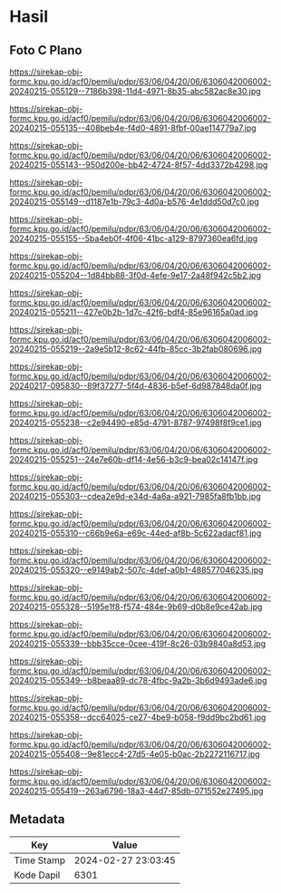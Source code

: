 # Hasil

## Foto C Plano

https://sirekap-obj-formc.kpu.go.id/acf0/pemilu/pdpr/63/06/04/20/06/6306042006002-20240215-055129--7186b398-11d4-4971-8b35-abc582ac8e30.jpg

https://sirekap-obj-formc.kpu.go.id/acf0/pemilu/pdpr/63/06/04/20/06/6306042006002-20240215-055135--408beb4e-f4d0-4891-8fbf-00ae114779a7.jpg

https://sirekap-obj-formc.kpu.go.id/acf0/pemilu/pdpr/63/06/04/20/06/6306042006002-20240215-055143--950d200e-bb42-4724-8f57-4dd3372b4298.jpg

https://sirekap-obj-formc.kpu.go.id/acf0/pemilu/pdpr/63/06/04/20/06/6306042006002-20240215-055149--d1187e1b-79c3-4d0a-b576-4e1ddd50d7c0.jpg

https://sirekap-obj-formc.kpu.go.id/acf0/pemilu/pdpr/63/06/04/20/06/6306042006002-20240215-055155--5ba4eb0f-4f06-41bc-a129-8797360ea6fd.jpg

https://sirekap-obj-formc.kpu.go.id/acf0/pemilu/pdpr/63/06/04/20/06/6306042006002-20240215-055204--1d84bb88-3f0d-4efe-9e17-2a48f942c5b2.jpg

https://sirekap-obj-formc.kpu.go.id/acf0/pemilu/pdpr/63/06/04/20/06/6306042006002-20240215-055211--427e0b2b-1d7c-42f6-bdf4-85e96165a0ad.jpg

https://sirekap-obj-formc.kpu.go.id/acf0/pemilu/pdpr/63/06/04/20/06/6306042006002-20240215-055219--2a9e5b12-8c62-44fb-85cc-3b2fab080696.jpg

https://sirekap-obj-formc.kpu.go.id/acf0/pemilu/pdpr/63/06/04/20/06/6306042006002-20240217-095830--89f37277-5f4d-4836-b5ef-6d987848da0f.jpg

https://sirekap-obj-formc.kpu.go.id/acf0/pemilu/pdpr/63/06/04/20/06/6306042006002-20240215-055238--c2e94490-e85d-4791-8787-97498f8f9ce1.jpg

https://sirekap-obj-formc.kpu.go.id/acf0/pemilu/pdpr/63/06/04/20/06/6306042006002-20240215-055251--24e7e60b-df14-4e56-b3c9-bea02c14147f.jpg

https://sirekap-obj-formc.kpu.go.id/acf0/pemilu/pdpr/63/06/04/20/06/6306042006002-20240215-055303--cdea2e9d-e34d-4a6a-a921-7985fa8fb1bb.jpg

https://sirekap-obj-formc.kpu.go.id/acf0/pemilu/pdpr/63/06/04/20/06/6306042006002-20240215-055310--c66b9e6a-e69c-44ed-af8b-5c622adacf81.jpg

https://sirekap-obj-formc.kpu.go.id/acf0/pemilu/pdpr/63/06/04/20/06/6306042006002-20240215-055320--e9149ab2-507c-4def-a0b1-488577046235.jpg

https://sirekap-obj-formc.kpu.go.id/acf0/pemilu/pdpr/63/06/04/20/06/6306042006002-20240215-055328--5195e1f8-f574-484e-9b69-d0b8e9ce42ab.jpg

https://sirekap-obj-formc.kpu.go.id/acf0/pemilu/pdpr/63/06/04/20/06/6306042006002-20240215-055339--bbb35cce-0cee-419f-8c26-03b9840a8d53.jpg

https://sirekap-obj-formc.kpu.go.id/acf0/pemilu/pdpr/63/06/04/20/06/6306042006002-20240215-055349--b8beaa89-dc78-4fbc-9a2b-3b6d9493ade6.jpg

https://sirekap-obj-formc.kpu.go.id/acf0/pemilu/pdpr/63/06/04/20/06/6306042006002-20240215-055358--dcc64025-ce27-4be9-b058-f9dd9bc2bd61.jpg

https://sirekap-obj-formc.kpu.go.id/acf0/pemilu/pdpr/63/06/04/20/06/6306042006002-20240215-055408--9e81ecc4-27d5-4e05-b0ac-2b2272116717.jpg

https://sirekap-obj-formc.kpu.go.id/acf0/pemilu/pdpr/63/06/04/20/06/6306042006002-20240215-055419--263a6796-18a3-44d7-85db-071552e27495.jpg


## Metadata

| Key        | Value               |
| ---------- | ------------------- |
| Time Stamp | 2024-02-27 23:03:45 |
| Kode Dapil | 6301                |




